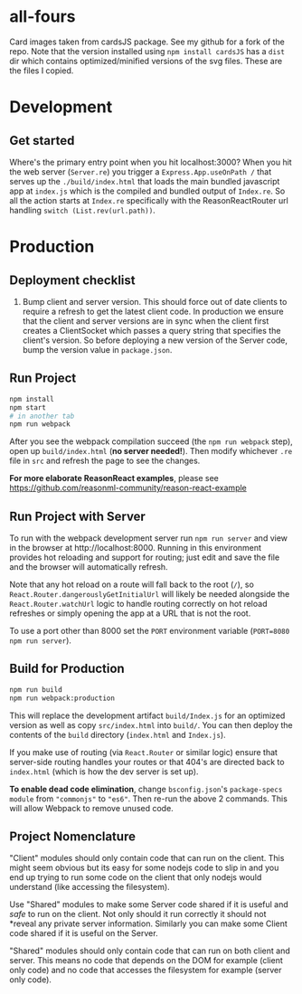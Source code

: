 # all-fours

Card images taken from cardsJS package. See my github for a fork of the repo.
Note that the version installed using `npm install cardsJS` has a `dist` dir
which contains optimized/minified versions of the svg files. These are the
files I copied.

# Development

## Get started
Where's the primary entry point when you hit localhost:3000?
When you hit the web server (`Server.re`) you trigger a `Express.App.useOnPath /` that serves up the `./build/index.html` that loads the main bundled javascript app at `index.js` which is the compiled and bundled output of `Index.re`.
So all the action starts at `Index.re` specifically with the ReasonReactRouter url handling `switch (List.rev(url.path))`.


# Production
## Deployment checklist
1. Bump client and server version. This should force out of date clients to require a refresh to get the latest client code.
In production we ensure that the client and server versions are in sync when the client first creates a ClientSocket which passes a query string that specifies the client's version.
So before deploying a new version of the Server code, bump the version value in `package.json`.

## Run Project

```sh
npm install
npm start
# in another tab
npm run webpack
```

After you see the webpack compilation succeed (the `npm run webpack` step), open up `build/index.html` (**no server needed!**). Then modify whichever `.re` file in `src` and refresh the page to see the changes.

**For more elaborate ReasonReact examples**, please see https://github.com/reasonml-community/reason-react-example

## Run Project with Server

To run with the webpack development server run `npm run server` and view in the browser at http://localhost:8000. Running in this environment provides hot reloading and support for routing; just edit and save the file and the browser will automatically refresh.

Note that any hot reload on a route will fall back to the root (`/`), so `React.Router.dangerouslyGetInitialUrl` will likely be needed alongside the `React.Router.watchUrl` logic to handle routing correctly on hot reload refreshes or simply opening the app at a URL that is not the root.

To use a port other than 8000 set the `PORT` environment variable (`PORT=8080 npm run server`).

## Build for Production

```sh
npm run build
npm run webpack:production
```

This will replace the development artifact `build/Index.js` for an optimized version as well as copy `src/index.html` into `build/`. You can then deploy the contents of the `build` directory (`index.html` and `Index.js`).

If you make use of routing (via `React.Router` or similar logic) ensure that server-side routing handles your routes or that 404's are directed back to `index.html` (which is how the dev server is set up).

**To enable dead code elimination**, change `bsconfig.json`'s `package-specs` `module` from `"commonjs"` to `"es6"`. Then re-run the above 2 commands. This will allow Webpack to remove unused code.

## Project Nomenclature
"Client" modules should only contain code that can run on the client. This
might seem obvious but its easy for some nodejs code to slip in and you end
up trying to run some code on the client that only nodejs would understand
(like accessing the filesystem).

Use "Shared" modules to make some Server code shared if it is useful and
*safe* to run on the client. Not only should it run correctly it should not
*reveal any private server information.
Similarly you can make some Client code shared if it is useful on the Server.

"Shared" modules should only contain code that can run on both client and
server. This means no code that depends on the DOM for example (client only
code) and no code that accesses the filesystem for example (server only
code).

